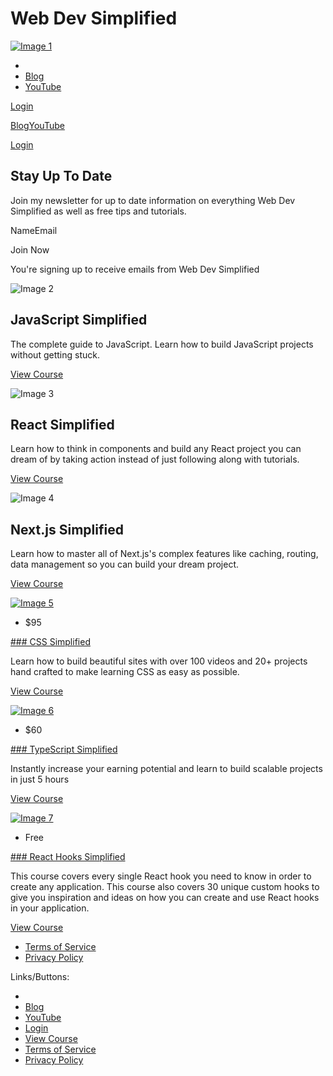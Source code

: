 Web Dev Simplified
===============
                      

[![Image 1](https://courses.webdevsimplified.com/content-assets/public/eyJhbGciOiJIUzI1NiJ9.eyJvYmplY3Rfa2V5IjoiY2IxbHg1eHJ4YXNvMnlocGl3cjg3cnUyamlteCIsImRvbWFpbiI6ImNvdXJzZXMud2ViZGV2c2ltcGxpZmllZC5jb20ifQ.sih852orbsVSqbH_Ks85JUnpFSN_KbXaS39KKMM_WhM)](https://courses.webdevsimplified.com/)

*   
*   [Blog](https://blog.webdevsimplified.com/)
*   [YouTube](https://www.youtube.com/WebDevSimplified)

[Login](https://courses.webdevsimplified.com/login)

[Blog](https://blog.webdevsimplified.com/)[YouTube](https://www.youtube.com/WebDevSimplified)

[Login](https://courses.webdevsimplified.com/login)

Stay Up To Date
---------------

Join my newsletter for up to date information on everything Web Dev Simplified as well as free tips and tutorials.

NameEmail

Join Now

You're signing up to receive emails from Web Dev Simplified

![Image 2](https://courses.webdevsimplified.com/content-assets/public/eyJhbGciOiJIUzI1NiJ9.eyJvYmplY3Rfa2V5IjoidWM5d3lpNG5wbXRhNGhiNzhuazR1cHVibXVoMCIsImRvbWFpbiI6ImNvdXJzZXMud2ViZGV2c2ltcGxpZmllZC5jb20ifQ.HNYkKtblTq7qn0BmpBZm-ZJq0sCeJ8AxxiMRHgmHHiQ)

JavaScript Simplified
---------------------

The complete guide to JavaScript. Learn how to build JavaScript projects without getting stuck.

[View Course](https://javascriptsimplified.com/)

![Image 3](https://courses.webdevsimplified.com/content-assets/public/eyJhbGciOiJIUzI1NiJ9.eyJvYmplY3Rfa2V5Ijoic2JndGtud3pjcndybTE5NThnOXZtMTEzZjFwMyIsImRvbWFpbiI6ImNvdXJzZXMud2ViZGV2c2ltcGxpZmllZC5jb20ifQ.qQ33HbcEAIWvtxnzdmWZ1CKdZK_a8zQgILnsYcfubeE)

React Simplified
----------------

Learn how to think in components and build any React project you can dream of by taking action instead of just following along with tutorials. 

[View Course](https://reactsimplified.com/)

![Image 4](https://courses.webdevsimplified.com/content-assets/public/eyJhbGciOiJIUzI1NiJ9.eyJvYmplY3Rfa2V5IjoicGU1YjE0cmlhM3hmM3hrZjd2cXdlenVoYWI2bCIsImRvbWFpbiI6ImNvdXJzZXMud2ViZGV2c2ltcGxpZmllZC5jb20ifQ.scKsZJTF7lh6KNHXcXESkNZdt5FrDd43NsjTBi9xWUc)

Next.js Simplified
------------------

Learn how to master all of Next.js's complex features like caching, routing, data management so you can build your dream project.

[View Course](https://reactsimplified.com/#next-js-course)

[![Image 5](https://courses.webdevsimplified.com/content-assets/public/eyJhbGciOiJIUzI1NiJ9.eyJvYmplY3Rfa2V5IjoiN2EyZGszZG12bTM0NmxtamE5NmVsZmcybXZiOCIsImRvbWFpbiI6ImNvdXJzZXMud2ViZGV2c2ltcGxpZmllZC5jb20ifQ.j4TaqkPFq-O97BiwvLOY9ton_0DW_WLk4fCECSHzsB4)](https://courses.webdevsimplified.com/css-simplified)

*   $95

[### CSS Simplified](https://courses.webdevsimplified.com/css-simplified)

Learn how to build beautiful sites with over 100 videos and 20+ projects hand crafted to make learning CSS as easy as possible.

[View Course](https://courses.webdevsimplified.com/css-simplified)

[![Image 6](https://courses.webdevsimplified.com/content-assets/public/eyJhbGciOiJIUzI1NiJ9.eyJvYmplY3Rfa2V5IjoiY3JieDNyem5odnB5dXJvaWZsaWNmemVqbjA2MCIsImRvbWFpbiI6ImNvdXJzZXMud2ViZGV2c2ltcGxpZmllZC5jb20ifQ.9iXDQAi5wnCxFZOv5kHNZziOlBY6iJaVf9dkDXJZIQQ)](https://courses.webdevsimplified.com/typescript-simplified)

*   $60

[### TypeScript Simplified](https://courses.webdevsimplified.com/typescript-simplified)

Instantly increase your earning potential and learn to build scalable projects in just 5 hours

[View Course](https://courses.webdevsimplified.com/typescript-simplified)

[![Image 7](https://courses.webdevsimplified.com/content-assets/public/eyJhbGciOiJIUzI1NiJ9.eyJvYmplY3Rfa2V5IjoiYzZ4Zmp4bmN4ZHhjYmY4YzkybXR2bWlpZTFjaSIsImRvbWFpbiI6ImNvdXJzZXMud2ViZGV2c2ltcGxpZmllZC5jb20ifQ.aLZzXlbUTpuLf1l4gqZwKk_xDszL6aKwRBjlun9iO7c)](https://courses.webdevsimplified.com/react-hooks-simplified)

*   Free

[### React Hooks Simplified](https://courses.webdevsimplified.com/react-hooks-simplified)

This course covers every single React hook you need to know in order to create any application. This course also covers 30 unique custom hooks to give you inspiration and ideas on how you can create and use React hooks in your application.

[View Course](https://courses.webdevsimplified.com/react-hooks-simplified)

*   [Terms of Service](https://courses.webdevsimplified.com/terms)
*   [Privacy Policy](https://courses.webdevsimplified.com/privacy)

Links/Buttons:
- [](https://courses.webdevsimplified.com/react-hooks-simplified)
- [Blog](https://blog.webdevsimplified.com/)
- [YouTube](https://www.youtube.com/WebDevSimplified)
- [Login](https://courses.webdevsimplified.com/login)
- [View Course](https://reactsimplified.com/#next-js-course)
- [Terms of Service](https://courses.webdevsimplified.com/terms)
- [Privacy Policy](https://courses.webdevsimplified.com/privacy)
